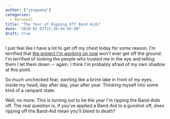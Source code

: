 ```yaml
---
author: ["yingwang"]
categories:
  - Personal
title: "The Year of Ripping Off Band Aids"
date: "2020-02-03T21:39:44-05:00"
draft: true
---
```


I just feel like I have a lot to get off my chest today for some reason. I'm
terrified that [the project I'm working on now](https://tinydevcrm.com) won't
ever get off the ground. I'm terrified of looking the people who trusted me in
the eye and telling them I let them down -- again. I think I'm probably afraid
of my own shadow at this point.

So much unchecked fear, swirling like a brine lake in front of my eyes, inside
my head, day after day, year after year. Thinking myself into some kind of a
rampant state.

Well, no more. This is turning out to be the year I'm ripping the Band-Aids off.
The real question is, if you've applied a Band-Aid to a gunshot off, does
ripping off the Band-Aid mean you'll bleed to death?
